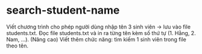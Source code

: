 # search-student-name
Viết chương trình cho phép người dùng nhập tên 3 sinh viên → lưu vào file students.txt.  Đọc file students.txt và in ra từng tên kèm số thứ tự (1. Hằng, 2. Nam, …).  (Nâng cao) Viết thêm chức năng: tìm kiếm 1 sinh viên trong file theo tên.
